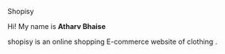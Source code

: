 Shopisy

Hi! My name is **Atharv Bhaise**

shopisy is an online shopping E-commerce website of clothing .